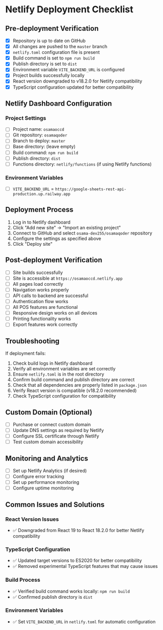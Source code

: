 # Netlify Deployment Checklist

## Pre-deployment Verification

- [x] Repository is up to date on GitHub
- [x] All changes are pushed to the `master` branch
- [x] `netlify.toml` configuration file is present
- [x] Build command is set to `npm run build`
- [x] Publish directory is set to `dist`
- [x] Environment variable `VITE_BACKEND_URL` is configured
- [x] Project builds successfully locally
- [x] React version downgraded to v18.2.0 for Netlify compatibility
- [x] TypeScript configuration updated for better compatibility

## Netlify Dashboard Configuration

### Project Settings
- [ ] Project name: `osamaoccd`
- [ ] Git repository: `osamaqoder`
- [ ] Branch to deploy: `master`
- [ ] Base directory: (leave empty)
- [ ] Build command: `npm run build`
- [ ] Publish directory: `dist`
- [ ] Functions directory: `netlify/functions` (if using Netlify functions)

### Environment Variables
- [ ] `VITE_BACKEND_URL` = `https://google-sheets-rest-api-production.up.railway.app`

## Deployment Process

1. Log in to Netlify dashboard
2. Click "Add new site" → "Import an existing project"
3. Connect to GitHub and select `osama-dev255/osamaqoder` repository
4. Configure the settings as specified above
5. Click "Deploy site"

## Post-deployment Verification

- [ ] Site builds successfully
- [ ] Site is accessible at `https://osamaoccd.netlify.app`
- [ ] All pages load correctly
- [ ] Navigation works properly
- [ ] API calls to backend are successful
- [ ] Authentication flow works
- [ ] All POS features are functional
- [ ] Responsive design works on all devices
- [ ] Printing functionality works
- [ ] Export features work correctly

## Troubleshooting

If deployment fails:
1. Check build logs in Netlify dashboard
2. Verify all environment variables are set correctly
3. Ensure `netlify.toml` is in the root directory
4. Confirm build command and publish directory are correct
5. Check that all dependencies are properly listed in `package.json`
6. Verify React version is compatible (v18.2.0 recommended)
7. Check TypeScript configuration for compatibility

## Custom Domain (Optional)

- [ ] Purchase or connect custom domain
- [ ] Update DNS settings as required by Netlify
- [ ] Configure SSL certificate through Netlify
- [ ] Test custom domain accessibility

## Monitoring and Analytics

- [ ] Set up Netlify Analytics (if desired)
- [ ] Configure error tracking
- [ ] Set up performance monitoring
- [ ] Configure uptime monitoring

## Common Issues and Solutions

### React Version Issues
- ✅ Downgraded from React 19 to React 18.2.0 for better Netlify compatibility

### TypeScript Configuration
- ✅ Updated target versions to ES2020 for better compatibility
- ✅ Removed experimental TypeScript features that may cause issues

### Build Process
- ✅ Verified build command works locally: `npm run build`
- ✅ Confirmed publish directory is `dist`

### Environment Variables
- ✅ Set `VITE_BACKEND_URL` in `netlify.toml` for automatic configuration